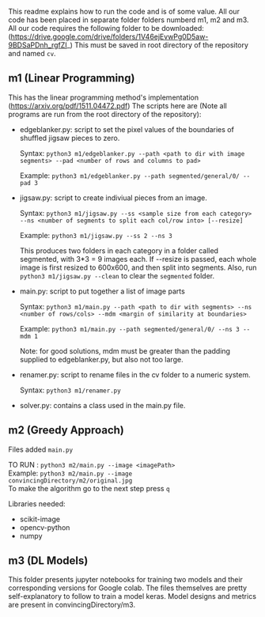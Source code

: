 This readme explains how to run the code and is of some value.
All our code has been placed in separate folder folders numberd m1, m2 and m3.
All our code requires the following folder to be downloaded: (https://drive.google.com/drive/folders/1V46ejEvwPg0D5aw-9BDSaPDnh_rgfZI_)
This must be saved in root directory of the repository and named `cv`.
## m1 (Linear Programming)
This has the linear programming method's implementation (https://arxiv.org/pdf/1511.04472.pdf)
The scripts here are (Note all programs are run from the root directory of the repository):

 - edgeblanker.py: script to set the pixel values of the boundaries of shuffled jigsaw pieces to zero.


    Syntax: `python3 m1/edgeblanker.py --path <path to dir with image segments> --pad <number of rows and columns to pad>`


    Example: `python3 m1/edgeblanker.py --path segmented/general/0/ --pad 3`

 - jigsaw.py: script to create indiviual pieces from an image.


    Syntax: `python3 m1/jigsaw.py --ss <sample size from each category> --ns <number of segments to split each col/row into> [--resize]`


    Example: `python3 m1/jigsaw.py --ss 2 --ns 3`


    This produces two folders in each category in a folder called segmented, with 3*3 = 9 images each.
    If --resize is passed, each whole image is first resized to 600x600, and then split into segments.
    Also, run `python3 m1/jigsaw.py --clean` to clear the `segmented` folder.

 - main.py: script to put together a list of image parts 


    Syntax: `python3 m1/main.py --path <path to dir with segments> --ns <number of rows/cols> --mdm <margin of similarity at boundaries>`
    
    
    Example: `python3 m1/main.py --path segmented/general/0/ --ns 3 --mdm 1`
    
    
    Note: for good solutions, mdm must be greater than the padding supplied to edgeblanker.py, but also not too large.

 - renamer.py: script to rename files in the cv folder to a numeric system.
    
    
    Syntax: `python3 m1/renamer.py`


 - solver.py: contains a class used in the main.py file.


## m2 (Greedy Approach)
Files added `main.py`

TO RUN : `python3 m2/main.py --image <imagePath>`  
Example: `python3 m2/main.py --image convincingDirectory/m2/original.jpg`  
To make the algorithm go to the next step press `q`

Libraries needed:
- scikit-image
- opencv-python
- numpy




## m3 (DL Models)
This folder presents jupyter notebooks for training two models and their corresponding versions for Google colab.
The files themselves are pretty self-explanatory to follow to train a model keras.
Model designs and metrics are present in convincingDirectory/m3.